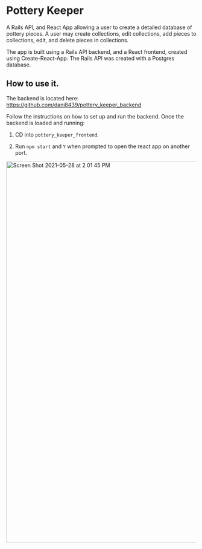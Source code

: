 
# Pottery Keeper
A Rails API, and React App allowing a user to create a detailed database of pottery pieces. A user may create collections, edit collections, add pieces to collections, edit, and delete pieces in collections. 

The app is built using a Rails API backend, and a React frontend, created using Create-React-App. The Rails API was created with a Postgres database.

## How to use it.
The backend is located here: https://github.com/dani8439/pottery_keeper_backend 

Follow the instructions on how to set up and run the backend. Once the backend is loaded and running:

1. CD into `pottery_keeper_frontend`.

2. Run `npm start` and `Y` when prompted to open the react app on another port. 

<img width="1009" alt="Screen Shot 2021-05-28 at 2 01 45 PM" src="https://user-images.githubusercontent.com/26771302/120026009-7656f080-bfbf-11eb-896d-ffa56dfeac53.png">
